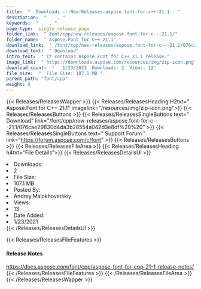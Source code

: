 ```yaml
---
title:  "  Downloads ---New-Releases-aspose.font-for-c++-21.1 . " 
description:  "    . " 
keywords:  "    . " 
page_type:  single_release_page
folder_link:  " font/cpp/new-releases/aspose.font-for-c---21.1/"
folder_name:  " Aspose.Font for C++ 21.1"
download_link:  " /font/cpp/new-releases/aspose.font-for-c---21.1/076cae29830d4da3b28554a042d3e8df"
download_text:  " Download"
intro_text:  " It contains Aspose.Font for C++ 21.1 release."
image_link:  " https://downloads.aspose.com/resources/img/zip-icon.png"
download_count:  "   1/23/2021  Downloads: 2  Views: 12"
file_size:  "  File Size: 107.1 MB "
parent_path: "font/cpp"
weight: 8 
---
```


{{< Releases/ReleasesWapper >}}
  {{< Releases/ReleasesHeading H2txt=" Aspose.Font for C++ 21.1" imagelink="/resources/img/zip-icon.png">}}
  {{< Releases/ReleasesButtons >}}
    {{< Releases/ReleasesSingleButtons text=" Download" link="/font/cpp/new-releases/aspose.font-for-c---21.1/076cae29830d4da3b28554a042d3e8df%20%20" >}}
    {{< Releases/ReleasesSingleButtons text=" Support Forum " link="https://forum.aspose.com/c/font" >}}
  {{< Releases/ReleasesButtons >}}
  {{< Releases/ReleasesFileArea >}}
    {{< Releases/ReleasesHeading h4txt="File Details">}}
    {{< Releases/ReleasesDetailsUl >}}
             <li>Downloads:</li><li>2</li><li>File Size:</li><li>107.1 MB</li><li>Posted By:</li><li>Andrey.Malokhovetskiy</li><li>Views:</li><li>13</li><li>Date Added:</li><li>1/23/2021</li>
    {{< /Releases/ReleasesDetailsUl >}}

  {{< Releases/ReleasesFileFeatures >}}
      <h4>Release Notes</h4><div><a href="https://docs.aspose.com/font/cpp/aspose-font-for-cpp-21-1-release-notes/">https://docs.aspose.com/font/cpp/aspose-font-for-cpp-21-1-release-notes/</a></div>
  {{< /Releases/ReleasesFileFeatures >}}
 {{< /Releases/ReleasesFileArea >}}
{{< /Releases/ReleasesWapper >}}


